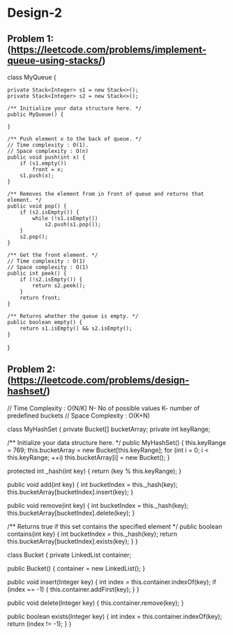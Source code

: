 # Design-2

## Problem 1: (https://leetcode.com/problems/implement-queue-using-stacks/)

class MyQueue {

    private Stack<Integer> s1 = new Stack<>();
    private Stack<Integer> s2 = new Stack<>();

    /** Initialize your data structure here. */
    public MyQueue() {
        
    }
    
    /** Push element x to the back of queue. */
    // Time complexity : O(1).
    // Space complexity : O(n)
    public void push(int x) {
        if (s1.empty())
            front = x;
        s1.push(x);
    }
    
    /** Removes the element from in front of queue and returns that element. */
    public void pop() {
        if (s2.isEmpty()) {
            while (!s1.isEmpty())
                s2.push(s1.pop());
        }
        s2.pop();    
    }
    
    /** Get the front element. */
    // Time complexity : O(1)
    // Space complexity : O(1)
    public int peek() {
        if (!s2.isEmpty()) {
            return s2.peek();
        }
        return front;
    }
    
    /** Returns whether the queue is empty. */
    public boolean empty() {
        return s1.isEmpty() && s2.isEmpty();
    }
}


## Problem 2:(https://leetcode.com/problems/design-hashset/)

// Time Complexity : O(N/K) N- No of possible values K- number of predefined buckets
// Space Complexity : O(K+N)

class MyHashSet {
  private Bucket[] bucketArray;
  private int keyRange;

  /** Initialize your data structure here. */
  public MyHashSet() {
    this.keyRange = 769;
    this.bucketArray = new Bucket[this.keyRange];
    for (int i = 0; i < this.keyRange; ++i)
      this.bucketArray[i] = new Bucket();
  }

  protected int _hash(int key) {
    return (key % this.keyRange);
  }

  public void add(int key) {
    int bucketIndex = this._hash(key);
    this.bucketArray[bucketIndex].insert(key);
  }

  public void remove(int key) {
    int bucketIndex = this._hash(key);
    this.bucketArray[bucketIndex].delete(key);
  }

  /** Returns true if this set contains the specified element */
  public boolean contains(int key) {
    int bucketIndex = this._hash(key);
    return this.bucketArray[bucketIndex].exists(key);
  }
}


class Bucket {
  private LinkedList<Integer> container;

  public Bucket() {
    container = new LinkedList<Integer>();
  }

  public void insert(Integer key) {
    int index = this.container.indexOf(key);
    if (index == -1) {
      this.container.addFirst(key);
    }
  }

  public void delete(Integer key) {
    this.container.remove(key);
  }

  public boolean exists(Integer key) {
    int index = this.container.indexOf(key);
    return (index != -1);
  }
}




